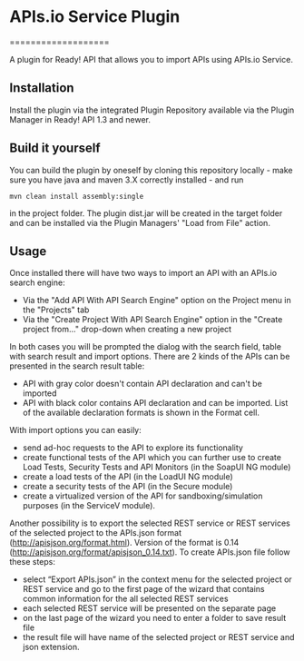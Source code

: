 # APIs.io Service Plugin

===================

A plugin for Ready! API that allows you to import APIs using APIs.io Service.

Installation
------------

Install the plugin via the integrated Plugin Repository available via the Plugin Manager in Ready! API 1.3 and newer.


Build it yourself
-----------------

You can build the plugin by oneself by cloning this repository locally - make sure you have java and maven 3.X correctly 
installed - and run 

```mvn clean install assembly:single```

in the project folder. The plugin dist.jar will be created in the target folder and can be installed via the 
Plugin Managers' "Load from File" action.


Usage
-----

Once installed there will have two ways to import an API with an APIs.io search engine:

* Via the "Add API With API Search Engine" option on the Project menu in the "Projects" tab
* Via the "Create Project With API Search Engine" option in the "Create project from..." drop-down when creating a new project

In both cases you will be prompted the dialog with the search field, table with search result and import options.
There are 2 kinds of the APIs can be presented in the search result table:
* API with gray color doesn't contain API declaration and can't be imported
* API with black color contains API declaration and can be imported. List of the available declaration formats is shown in the Format cell.

With import options you can easily:

* send ad-hoc requests to the API to explore its functionality
* create functional tests of the API which you can further use to create Load Tests, Security Tests and API Monitors
(in the SoapUI NG module)
* create a load tests of the API (in the LoadUI NG module)
* create a security tests of the API (in the Secure module)
* create a virtualized version of the API for sandboxing/simulation purposes (in the ServiceV module).


Another possibility is to export the selected REST service or REST services of the selected project
to the APIs.json format (http://apisjson.org/format.html). Version of the format is 0.14 (http://apisjson.org/format/apisjson_0.14.txt).
To create APIs.json file follow these steps:
* select “Export APIs.json”  in the context menu for the selected project or REST service and go to the
  first page of the wizard that contains common information for the all selected REST services
* each selected REST service will be presented on the separate page
* on the last page of the wizard you need to enter a folder to save result file
* the result file will have name of the selected project or REST service and json extension.
